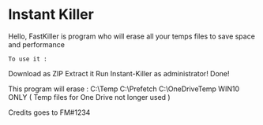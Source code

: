 # Instant Killer
Hello, FastKiller is program who will erase all your temps files to save space and performance

    To use it :
Download as ZIP
Extract it
Run Instant-Killer as administrator!
Done!

This program will erase :
    C:\Temp
    C:\Prefetch
    C:\OneDriveTemp WIN10 ONLY ( Temp files for One Drive not longer used )

Credits goes to FM#1234

